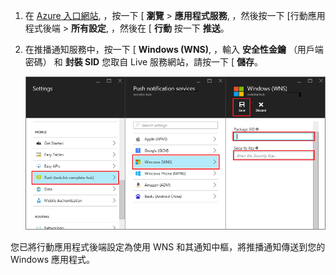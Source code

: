 
1. 在 [Azure 入口網站]( https://azure.portal.com/), ，按一下 [ **瀏覽** > **應用程式服務**, ，然後按一下 [行動應用程式後端 > **所有設定**, ，然後在 [ **行動** 按一下 **推送**。

2. 在推播通知服務中，按一下 [ **Windows (WNS)**, ，輸入 **安全性金鑰** （用戶端密碼） 和 **封裝 SID** 您取自 Live 服務網站，請按一下 [ **儲存**。

    ![在入口網站中設定 GCM API 金鑰](./media/app-service-mobile-configure-wns/mobile-push-wns-credentials.png)

您已將行動應用程式後端設定為使用 WNS 和其通知中樞，將推播通知傳送到您的 Windows 應用程式。


